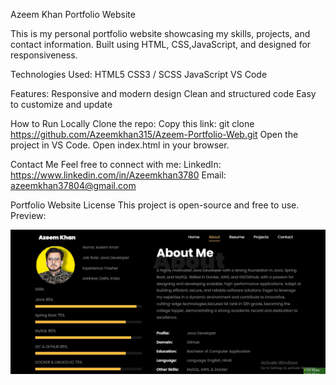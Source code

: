 Azeem Khan Portfolio Website

This is my personal portfolio website showcasing my skills, projects, and contact information. Built using HTML, CSS,JavaScript, and designed for responsiveness.

Technologies Used:
HTML5
CSS3 / SCSS
JavaScript
VS Code

Features:
Responsive and modern design
Clean and structured code
Easy to customize and update

How to Run Locally
Clone the repo:
Copy this link: git clone https://github.com/Azeemkhan315/Azeem-Portfolio-Web.git
Open the project in VS Code.
Open index.html in your browser.


Contact Me
Feel free to connect with me:
LinkedIn: https://www.linkedin.com/in/Azeemkhan3780
Email: azeemkhan37804@gmail.com

Portfolio Website
License
This project is open-source and free to use.
Preview: 

![Azeem-Portfolio Screenshot](Azeem-Portfolio.jpg)

